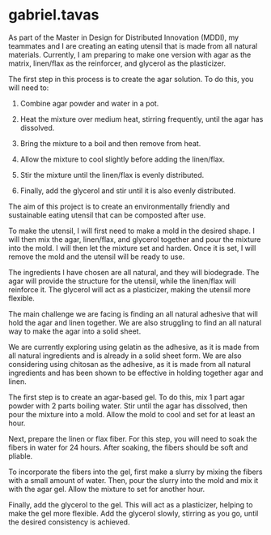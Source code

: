 # gabriel.tavas

As part of the Master in Design for Distributed Innovation (MDDI), my teammates and I are creating an eating utensil that is made from all natural materials. Currently, I am preparing to make one version with agar as the matrix, linen/flax as the reinforcer, and glycerol as the plasticizer. 

The first step in this process is to create the agar solution. To do this, you will need to:

1. Combine agar powder and water in a pot.

2. Heat the mixture over medium heat, stirring frequently, until the agar has dissolved.

3. Bring the mixture to a boil and then remove from heat.

4. Allow the mixture to cool slightly before adding the linen/flax.

5. Stir the mixture until the linen/flax is evenly distributed.

6. Finally, add the glycerol and stir until it is also evenly distributed.

The aim of this project is to create an environmentally friendly and sustainable eating utensil that can be composted after use. 

To make the utensil, I will first need to make a mold in the desired shape. I will then mix the agar, linen/flax, and glycerol together and pour the mixture into the mold. I will then let the mixture set and harden. Once it is set, I will remove the mold and the utensil will be ready to use.

The ingredients I have chosen are all natural, and they will biodegrade. The agar will provide the structure for the utensil, while the linen/flax will reinforce it. The glycerol will act as a plasticizer, making the utensil more flexible.

The main challenge we are facing is finding an all natural adhesive that will hold the agar and linen together. We are also struggling to find an all natural way to make the agar into a solid sheet. 



We are currently exploring using gelatin as the adhesive, as it is made from all natural ingredients and is already in a solid sheet form. We are also considering using chitosan as the adhesive, as it is made from all natural ingredients and has been shown to be effective in holding together agar and linen.

The first step is to create an agar-based gel. To do this, mix 1 part agar powder with 2 parts boiling water. Stir until the agar has dissolved, then pour the mixture into a mold. Allow the mold to cool and set for at least an hour.

Next, prepare the linen or flax fiber. For this step, you will need to soak the fibers in water for 24 hours. After soaking, the fibers should be soft and pliable.

To incorporate the fibers into the gel, first make a slurry by mixing the fibers with a small amount of water. Then, pour the slurry into the mold and mix it with the agar gel. Allow the mixture to set for another hour.

Finally, add the glycerol to the gel. This will act as a plasticizer, helping to make the gel more flexible. Add the glycerol slowly, stirring as you go, until the desired consistency is achieved.
